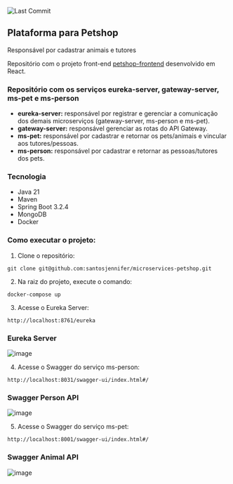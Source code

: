 ![Last Commit](https://img.shields.io/github/last-commit/santosjennifer/microservices-petshop)

## Plataforma para Petshop

Responsável por cadastrar animais e tutores

Repositório com o projeto front-end [petshop-frontend](https://github.com/santosjennifer/petshop-frontend) desenvolvido em React.

### Repositório com os serviços eureka-server, gateway-server, ms-pet e ms-person

- **eureka-server:** responsável por registrar e gerenciar a comunicação dos demais microserviços (gateway-server, ms-person e ms-pet).
- **gateway-server:** responsável gerenciar as rotas do API Gateway.
- **ms-pet:** responsável por cadastrar e retornar os pets/animais e vincular aos tutores/pessoas.
- **ms-person:** responsável por cadastrar e retornar as pessoas/tutores dos pets.
  
### Tecnologia

- Java 21
- Maven
- Spring Boot 3.2.4
- MongoDB
- Docker

### Como executar o projeto:

1. Clone o repositório:
```
git clone git@github.com:santosjennifer/microservices-petshop.git
```

2. Na raiz do projeto, execute o comando:
```
docker-compose up
```

3. Acesse o Eureka Server:
```
http://localhost:8761/eureka
```
### Eureka Server
![image](https://github.com/santosjennifer/microservices-petshop/assets/90192611/607d02e5-eddd-4ad4-a1b0-ce1520c3a7fe)

4. Acesse o Swagger do serviço ms-person:
```
http://localhost:8031/swagger-ui/index.html#/
```
### Swagger Person API
![image](https://github.com/santosjennifer/microservices-petshop/assets/90192611/9ec9019c-a85f-49df-96b6-86cd8dbd12a1)

5. Acesse o Swagger do serviço ms-pet:
```
http://localhost:8001/swagger-ui/index.html#/
```
### Swagger Animal API
![image](https://github.com/santosjennifer/microservices-petshop/assets/90192611/a76607ef-27fc-4c16-8ad9-4c57572007a5)


